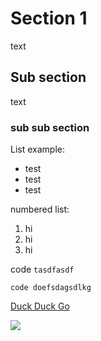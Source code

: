 # Section 1
text
## Sub section
text
### sub sub section


List example:
- test
- test
- test


numbered list:
1. hi
2. hi
3. hi


code
`tasdfasdf`

```
code doefsdagsdlkg
```


[Duck Duck Go](https://duckduckgo.com)


![](/imgs/img.jpg)
